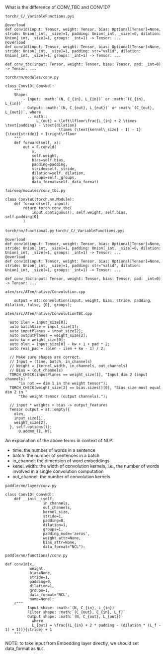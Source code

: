 What is the difference of CONV_TBC and CONV1D?

`torch/_C/_VariableFunctions.pyi`

```
@overload
def conv1d(input: Tensor, weight: Tensor, bias: Optional[Tensor]=None, stride: Union[_int, _size]=1, padding: Union[_int, _size]=0, dilation: Union[_int, _size]=1, groups: _int=1) -> Tensor: ...
@overload
def conv1d(input: Tensor, weight: Tensor, bias: Optional[Tensor]=None, stride: Union[_int, _size]=1, padding: str="valid", dilation: Union[_int, _size]=1, groups: _int=1) -> Tensor: ...

def conv_tbc(input: Tensor, weight: Tensor, bias: Tensor, pad: _int=0) -> Tensor: ...
```

`torch/nn/modules/conv.py`

```
class Conv1D(_ConvNd):
    """
    Shape:
        - Input: :math:`(N, C_{in}, L_{in})` or :math:`(C_{in}, L_{in})`
        - Output: :math:`(N, C_{out}, L_{out})` or :math:`(C_{out}, L_{out})`, where
          .. math::
              L_{out} = \left\lfloor\frac{L_{in} + 2 \times \text{padding} - \text{dilation}
                        \times (\text{kernel\_size} - 1) - 1}{\text{stride}} + 1\right\rfloor
    """
    def forward(self, x):
        out = F.conv1d(
            x,
            self.weight,
            bias=self.bias,
            padding=padding,
            stride=self._stride,
            dilation=self._dilation,
            groups=self._groups,
            data_format=self._data_format)
```

`fairseq/modules/conv_tbc.py`

```
class ConvTBC(torch.nn.Module):
    def forward(self, input):
        return torch.conv_tbc(
            input.contiguous(), self.weight, self.bias, self.padding[0]
        )
```


`torch/nn/functional.py`
`torch/_C/_VariableFunctions.pyi`

```
@overload
def conv1d(input: Tensor, weight: Tensor, bias: Optional[Tensor]=None, stride: Union[_int, _size]=1, padding: Union[_int, _size]=0, dilation: Union[_int, _size]=1, groups: _int=1) -> Tensor: ...
@overload
def conv1d(input: Tensor, weight: Tensor, bias: Optional[Tensor]=None, stride: Union[_int, _size]=1, padding: str="valid", dilation: Union[_int, _size]=1, groups: _int=1) -> Tensor: ...

def conv_tbc(input: Tensor, weight: Tensor, bias: Tensor, pad: _int=0) -> Tensor: ...
```

`aten/src/ATen/native/Convolution.cpp`
```
    output = at::convolution(input, weight, bias, stride, padding, dilation, false, {0}, groups);
```

`aten/src/ATen/native/ConvolutionTBC.cpp`
```
  auto ilen = input_size[0];
  auto batchSize = input_size[1];
  auto inputPlanes = input_size[2];
  auto outputPlanes = weight_size[2];
  auto kw = weight_size[0];
  auto olen = input_size[0] - kw + 1 + pad * 2;
  auto real_pad = (olen - ilen + kw - 1) / 2;

  // Make sure shapes are correct.
  // Input = (time, batch, in_channels)
  // Weight = (kernel_width, in_channels, out_channels)
  // Bias = (out_channels)
  TORCH_CHECK(inputPlanes == weight_size[1], "Input dim 2 (input channels) "
      "is not == dim 1 in the weight tensor");
  TORCH_CHECK(weight_size[2] == bias.sizes()[0], "Bias size must equal dim 2 in "
      "the weight tensor (output channels).");
      
  // input * weights + bias -> output_features
  Tensor output = at::empty({
    olen,
    input_size[1],
    weight_size[2],
  }, self.options());
      O.addmm_(I, W);
```

An explanation of the above terms in context of NLP:
- time: the number of words in a sentence
- batch: the number of sentences in a batch
- in_channel: the dimension of word embeddings
- kenel_width: the width of convolution kernels, i.e., the number of words involved in a single convolution computation
- out_channel: the number of convolution kernels


`paddle/nn/layer/conv.py`

```
class Conv1D(_ConvNd):
    def __init__(self,
                 in_channels,
                 out_channels,
                 kernel_size,
                 stride=1,
                 padding=0,
                 dilation=1,
                 groups=1,
                 padding_mode='zeros',
                 weight_attr=None,
                 bias_attr=None,
                 data_format="NCL"):
```

`paddle/nn/functional/conv.py`
```
def conv1d(x,
           weight,
           bias=None,
           stride=1,
           padding=0,
           dilation=1,
           groups=1,
           data_format='NCL',
           name=None):
    r"""
          Input shape: :math:`(N, C_{in}, L_{in})`
          Filter shape: :math:`(C_{out}, C_{in}, L_f)`
          Output shape: :math:`(N, C_{out}, L_{out})`
            where
            L_{out} = \frac{(L_{in} + 2 * padding - (dilation * (L_f - 1) + 1))}{stride} + 1
    """
```

NOTE: to take input from Embedding layer directly, we should set data_format as `NLC`.
